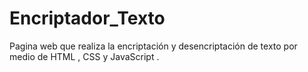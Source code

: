 # Encriptador_Texto
Pagina web que realiza la encriptación y desencriptación de texto por medio de HTML , CSS y JavaScript .
